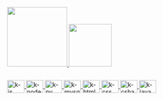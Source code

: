  <div>
   <a href="https://github.com/kyzzk">
   <img height="140em" src="https://github-readme-stats.vercel.app/api?username=kyzzk&show_icons=true&theme=dark&include_all_commits=true&count_private=true"/>
   <img height="100em" src="https://github-readme-stats.vercel.app/api/top-langs/?username=kyzzk&layout=compact&langs_count=7&theme=dark"/>
</div>
 
 ##
 
   <img align="center" alt="k-js" height="30" width="40" src="https://icongr.am/devicon/javascript-original.svg?size=120">
   <img align="center" alt="k-node" height="30" width="40" src="https://icongr.am/devicon/nodejs-original.svg?size=120">
   <img align="center" alt="k-py" height="30" width="40" src="https://icongr.am/devicon/python-original.svg?size=120">
   <img align="center" alt="k-mysql" height="30" width="40" src="https://icongr.am/devicon/mysql-original.svg?size=120">
   <img align="center" alt="k-html" height="30" width="40" src="https://icongr.am/devicon/html5-original.svg?size=128">
   <img align="center" alt="k-css" height="30" width="40" src="https://icongr.am/devicon/css3-original.svg?size=128">
   <img align="center" alt="k-csharp" height="30" width="40" src="https://icongr.am/devicon/csharp-original.svg?size=120">
   <img align="center" alt="k-java" height="30" width="40" src="https://icongr.am/devicon/java-original.svg?size=120">
 
 ##
